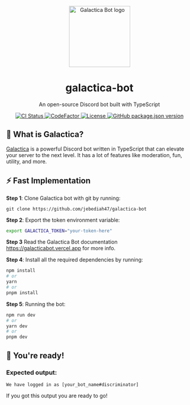 <p align="center"><a href="https://github.com/jebediah47/galactica-bot"><img src="https://share.creavite.co/Zw3YHPDfydz0BE8D.gif" alt="Galactica Bot logo" height="165"></a></p>

<h1 align="center">galactica-bot</h1>

<p align="center">An open-source Discord bot built with TypeScript</p>

<p align="center">
  <a href="https://github.com/jebediah47/galactica-bot/actions/workflows/bun.js.yml">
    <img src="https://github.com/jebediah47/galactica-bot/actions/workflows/bun.js.yml/badge.svg" alt="CI Status"/>
  </a>
  <a href="https://www.codefactor.io/repository/github/jebediah47/galactica-bot">
    <img src="https://www.codefactor.io/repository/github/jebediah47/galactica-bot/badge/main" alt="CodeFactor"/>
  </a>
  <a href="https://github.com/jebediah47/galactica-bot/blob/main/LICENSE">
    <img src="https://img.shields.io/github/license/jebediah47/galactica-bot" alt="License"/>
  </a>
  <a href="https://github.com/jebediah47/galactica-bot/blob/main/package.json">
    <img src="https://img.shields.io/github/package-json/v/jebediah47/galactica-bot?color=red" alt="GitHub package.json version"/>
  </a>
</p>

## 💭 What is Galactica?

[Galactica](https://galacticabot.vercel.app/) is a powerful Discord bot written in TypeScript that can elevate your server to the next level. It has a lot of features like moderation, fun, utility, and more.

## ⚡️ Fast Implementation

**Step 1**: Clone Galactica bot with git by running:

`
git clone https://github.com/jebediah47/galactica-bot
`

**Step 2**: Export the token environment variable:
```bash
export GALACTICA_TOKEN="your-token-here"
```

**Step 3** Read the Galactica Bot documentation https://galacticabot.vercel.app for more info.

**Step 4**: Install all the required dependencies by running:

```bash
npm install
# or
yarn
# or
pnpm install
```

**Step 5**: Running the bot:

```bash
npm run dev
# or
yarn dev
# or
pnpm dev
```

## 🎉 You're ready!

### Expected output:

`
We have logged in as [your_bot_name#discriminator]
`

If you got this output you are ready to go!
